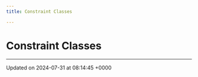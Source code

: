 ```yaml
---
title: Constraint Classes

---
```


# Constraint Classes








-------------------------------

Updated on 2024-07-31 at 08:14:45 +0000